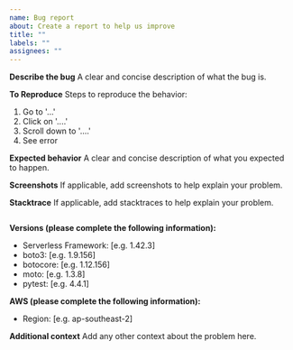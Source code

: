 ```yaml
---
name: Bug report
about: Create a report to help us improve
title: ""
labels: ""
assignees: ""
---
```


**Describe the bug**
A clear and concise description of what the bug is.

**To Reproduce**
Steps to reproduce the behavior:

1. Go to '...'
2. Click on '....'
3. Scroll down to '....'
4. See error

**Expected behavior**
A clear and concise description of what you expected to happen.

**Screenshots**
If applicable, add screenshots to help explain your problem.

**Stacktrace**
If applicable, add stacktraces to help explain your problem.

```python

```

**Versions (please complete the following information):**

- Serverless Framework: [e.g. 1.42.3]
- boto3: [e.g. 1.9.156]
- botocore: [e.g. 1.12.156]
- moto: [e.g. 1.3.8]
- pytest: [e.g. 4.4.1]

**AWS (please complete the following information):**

- Region: [e.g. ap-southeast-2]

**Additional context**
Add any other context about the problem here.
